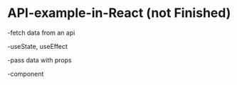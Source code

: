 # API-example-in-React (not Finished)
-fetch data from an api

-useState, useEffect

-pass data with props

-component
